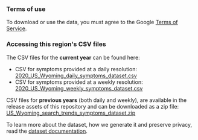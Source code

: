### Terms of use
To download or use the data, you must agree to the Google [Terms of Service](https://policies.google.com/terms).

### Accessing this region's CSV files
The CSV files for the **current year** can be found here:
- CSV for symptoms provided at a daily resolution: [2020_US_Wyoming_daily_symptoms_dataset.csv](2020_US_Wyoming_daily_symptoms_dataset.csv)
- CSV for symptoms provided at a weekly resolution: [2020_US_Wyoming_weekly_symptoms_dataset.csv](2020_US_Wyoming_weekly_symptoms_dataset.csv)

CSV files for **previous years** (both daily and weekly), are available in the release assets of this repository and can be downloaded as a zip file: [US_Wyoming_search_trends_symptoms_dataset.zip](https://github.com/google-research/open-covid-19-data/releases/download/v0.0.2/US_Wyoming_search_trends_symptoms_dataset.zip)

To learn more about the dataset, how we generate it and preserve privacy, read the [dataset documentation](../../../../README.md).